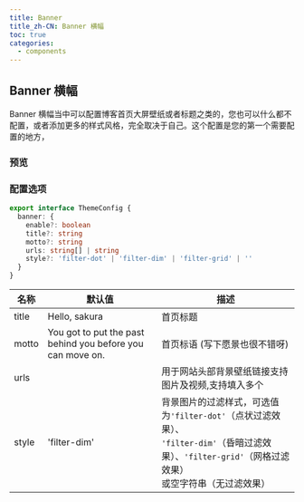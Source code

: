 ```yaml
---
title: Banner
title_zh-CN: Banner 横幅
toc: true
categories:
  - components
---
```


## Banner 横幅

Banner 横幅当中可以配置博客首页大屏壁纸或者标题之类的，您也可以什么都不配置，或者添加更多的样式风格，完全取决于自己。这个配置是您的第一个需要配置的地方，

### 预览

<SakuraBannerPG />

### 配置选项

```ts
export interface ThemeConfig {
  banner: {
    enable?: boolean
    title?: string
    motto?: string
    urls: string[] | string
    style?: 'filter-dot' | 'filter-dim' | 'filter-grid' | ''
  }
}
```

| 名称 | 默认值 | 描述 |
| ---- | ---- | ---- |
| title  | Hello, sakura | 首页标题 |
| motto  | You got to put the past behind you before you can move on. | 首页标语 (写下愿景也很不错呀) |
| urls | | 用于网站头部背景壁纸链接支持图片及视频,支持填入多个 |
| style | 'filter-dim' | 背景图片的过滤样式，可选值为`'filter-dot'`（点状过滤效果）、<br class="<md:hidden" />`'filter-dim'`（昏暗过滤效果）、`'filter-grid'`（网格过滤效果）<br class="<md:hidden" /> 或空字符串（无过滤效果） |
